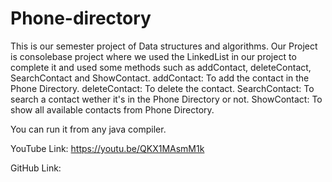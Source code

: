 # Phone-directory

This is our semester project of Data structures and algorithms. Our Project is consolebase project where we used the LinkedList in our project to complete it and used some methods such as addContact, deleteContact, SearchContact and ShowContact.
addContact: To add the contact in the  Phone Directory.
deleteContact: To delete the contact.
SearchContact: To search a contact wether it's in the  Phone Directory or not.
ShowContact: To show all available contacts from Phone Directory.

You can run it from any java compiler.

YouTube Link: https://youtu.be/QKX1MAsmM1k

GitHub Link: 


